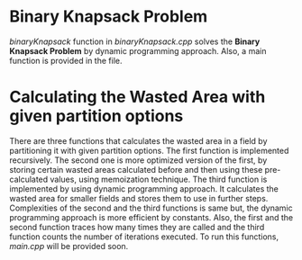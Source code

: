 # Binary Knapsack Problem

*binaryKnapsack* function in *binaryKnapsack.cpp* solves the **Binary Knapsack Problem** by dynamic programming approach. Also, a main function is provided in the file.

# Calculating the Wasted Area with given partition options

There are three functions that calculates the wasted area in a field by partitioning it with given partition options.
The first function is implemented recursively. 
The second one is more optimized version of the first, by storing certain wasted areas calculated before and then using these pre-calculated values, using memoization technique.
The third function is implemented by using dynamic programming approach. It calculates the wasted area for smaller fields and stores them to use in further steps.
Complexities of the second and the third functions is same but, the dynamic programming approach is more efficient by constants.
Also, the first and the second function traces how many times they are called and the third function counts the number of iterations executed.
To run this functions, *main.cpp* will be provided soon.
